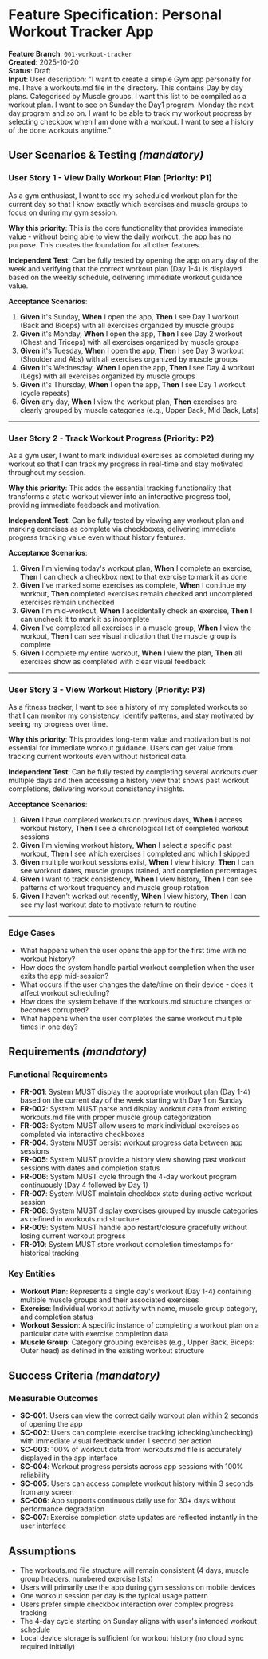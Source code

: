 # Feature Specification: Personal Workout Tracker App

**Feature Branch**: `001-workout-tracker`  
**Created**: 2025-10-20  
**Status**: Draft  
**Input**: User description: "I want to create a simple Gym app personally for me. I have a workouts.md file in the directory. This contains Day by day plans. Categorised by Muscle groups. I want this list to be compiled as a workout plan. I want to see on Sunday the Day1 program. Monday the next day program and so on. I want to be able to track my workout progress by selecting checkbox when I am done with a workout. I want to see a history of the done workouts anytime."

## User Scenarios & Testing *(mandatory)*

### User Story 1 - View Daily Workout Plan (Priority: P1)

As a gym enthusiast, I want to see my scheduled workout plan for the current day so that I know exactly which exercises and muscle groups to focus on during my gym session.

**Why this priority**: This is the core functionality that provides immediate value - without being able to view the daily workout, the app has no purpose. This creates the foundation for all other features.

**Independent Test**: Can be fully tested by opening the app on any day of the week and verifying that the correct workout plan (Day 1-4) is displayed based on the weekly schedule, delivering immediate workout guidance value.

**Acceptance Scenarios**:

1. **Given** it's Sunday, **When** I open the app, **Then** I see Day 1 workout (Back and Biceps) with all exercises organized by muscle groups
2. **Given** it's Monday, **When** I open the app, **Then** I see Day 2 workout (Chest and Triceps) with all exercises organized by muscle groups
3. **Given** it's Tuesday, **When** I open the app, **Then** I see Day 3 workout (Shoulder and Abs) with all exercises organized by muscle groups
4. **Given** it's Wednesday, **When** I open the app, **Then** I see Day 4 workout (Legs) with all exercises organized by muscle groups
5. **Given** it's Thursday, **When** I open the app, **Then** I see Day 1 workout (cycle repeats)
6. **Given** any day, **When** I view the workout plan, **Then** exercises are clearly grouped by muscle categories (e.g., Upper Back, Mid Back, Lats)

---

### User Story 2 - Track Workout Progress (Priority: P2)

As a gym user, I want to mark individual exercises as completed during my workout so that I can track my progress in real-time and stay motivated throughout my session.

**Why this priority**: This adds the essential tracking functionality that transforms a static workout viewer into an interactive progress tool, providing immediate feedback and motivation.

**Independent Test**: Can be fully tested by viewing any workout plan and marking exercises as complete via checkboxes, delivering immediate progress tracking value even without history features.

**Acceptance Scenarios**:

1. **Given** I'm viewing today's workout plan, **When** I complete an exercise, **Then** I can check a checkbox next to that exercise to mark it as done
2. **Given** I've marked some exercises as complete, **When** I continue my workout, **Then** completed exercises remain checked and uncompleted exercises remain unchecked
3. **Given** I'm mid-workout, **When** I accidentally check an exercise, **Then** I can uncheck it to mark it as incomplete
4. **Given** I've completed all exercises in a muscle group, **When** I view the workout, **Then** I can see visual indication that the muscle group is complete
5. **Given** I complete my entire workout, **When** I view the plan, **Then** all exercises show as completed with clear visual feedback

---

### User Story 3 - View Workout History (Priority: P3)

As a fitness tracker, I want to see a history of my completed workouts so that I can monitor my consistency, identify patterns, and stay motivated by seeing my progress over time.

**Why this priority**: This provides long-term value and motivation but is not essential for immediate workout guidance. Users can get value from tracking current workouts even without historical data.

**Independent Test**: Can be fully tested by completing several workouts over multiple days and then accessing a history view that shows past workout completions, delivering workout consistency insights.

**Acceptance Scenarios**:

1. **Given** I have completed workouts on previous days, **When** I access workout history, **Then** I see a chronological list of completed workout sessions
2. **Given** I'm viewing workout history, **When** I select a specific past workout, **Then** I see which exercises I completed and which I skipped
3. **Given** multiple workout sessions exist, **When** I view history, **Then** I can see workout dates, muscle groups trained, and completion percentages
4. **Given** I want to track consistency, **When** I view history, **Then** I can see patterns of workout frequency and muscle group rotation
5. **Given** I haven't worked out recently, **When** I view history, **Then** I can see my last workout date to motivate return to routine

---

### Edge Cases

- What happens when the user opens the app for the first time with no workout history?
- How does the system handle partial workout completion when the user exits the app mid-session?
- What occurs if the user changes the date/time on their device - does it affect workout scheduling?
- How does the system behave if the workouts.md structure changes or becomes corrupted?
- What happens when the user completes the same workout multiple times in one day?

## Requirements *(mandatory)*

### Functional Requirements

- **FR-001**: System MUST display the appropriate workout plan (Day 1-4) based on the current day of the week starting with Day 1 on Sunday
- **FR-002**: System MUST parse and display workout data from existing workouts.md file with proper muscle group categorization
- **FR-003**: System MUST allow users to mark individual exercises as completed via interactive checkboxes
- **FR-004**: System MUST persist workout progress data between app sessions
- **FR-005**: System MUST provide a history view showing past workout sessions with dates and completion status
- **FR-006**: System MUST cycle through the 4-day workout program continuously (Day 4 followed by Day 1)
- **FR-007**: System MUST maintain checkbox state during active workout session
- **FR-008**: System MUST display exercises grouped by muscle categories as defined in workouts.md structure
- **FR-009**: System MUST handle app restart/closure gracefully without losing current workout progress
- **FR-010**: System MUST store workout completion timestamps for historical tracking

### Key Entities

- **Workout Plan**: Represents a single day's workout (Day 1-4) containing multiple muscle groups and their associated exercises
- **Exercise**: Individual workout activity with name, muscle group category, and completion status
- **Workout Session**: A specific instance of completing a workout plan on a particular date with exercise completion data
- **Muscle Group**: Category grouping exercises (e.g., Upper Back, Biceps: Outer head) as defined in the existing workout structure

## Success Criteria *(mandatory)*

### Measurable Outcomes

- **SC-001**: Users can view the correct daily workout plan within 2 seconds of opening the app
- **SC-002**: Users can complete exercise tracking (checking/unchecking) with immediate visual feedback under 1 second per action
- **SC-003**: 100% of workout data from workouts.md file is accurately displayed in the app interface
- **SC-004**: Workout progress persists across app sessions with 100% reliability
- **SC-005**: Users can access complete workout history within 3 seconds from any screen
- **SC-006**: App supports continuous daily use for 30+ days without performance degradation
- **SC-007**: Exercise completion state updates are reflected instantly in the user interface

## Assumptions

- The workouts.md file structure will remain consistent (4 days, muscle group headers, numbered exercise lists)
- Users will primarily use the app during gym sessions on mobile devices
- One workout session per day is the typical usage pattern
- Users prefer simple checkbox interaction over complex progress tracking
- The 4-day cycle starting on Sunday aligns with user's intended workout schedule
- Local device storage is sufficient for workout history (no cloud sync required initially)

